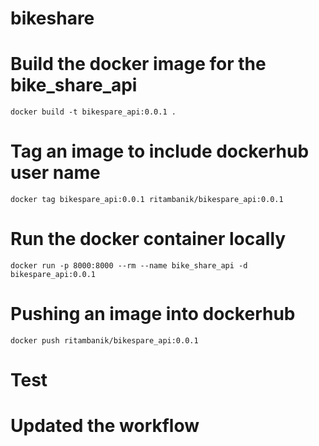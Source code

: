 # bikeshare

# Build the docker image for the bike_share_api

``docker build -t bikespare_api:0.0.1 .``

# Tag an image to include dockerhub user name
``docker tag bikespare_api:0.0.1 ritambanik/bikespare_api:0.0.1``

# Run the docker container locally

``docker run -p 8000:8000 --rm --name bike_share_api -d bikespare_api:0.0.1``

# Pushing an image into dockerhub

``docker push ritambanik/bikespare_api:0.0.1``

# Test


# Updated the workflow